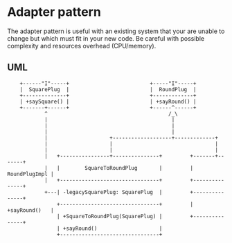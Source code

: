 # Adapter pattern #
The adapter pattern is useful with an existing system that your are unable to change but which must fit in your new code.
Be careful with possible complexity and resources overhead (CPU/memory).

## UML ##
        +------"I"-----+                          +-----"I"-----+
        |  SquarePlug  |                          |  RoundPlug  |
        +--------------+                          +-------------+
        | +saySquare() |                          | +sayRound() |
        +-------+------+                          +------^------+
                ^                                       /_\
                |                                        |
                |                                        |
                |                                        |
                |                    +-------------------+-------------+
                |                    |                                 |
                |                    |                                 |
                |   +----------------+---------------+         +-------+-------+
                |   |        SquareToRoundPlug       |         | RoundPlugImpl |
                |   +--------------------------------+         +---------------+
                +---| -legacySquarePlug: SquarePlug  |         +---------------+
                    +--------------------------------+         | +sayRound()   |
                    | +SquareToRoundPlug(SquarePlug) |         +---------------+
                    | +sayRound()                    |
                    +--------------------------------+
